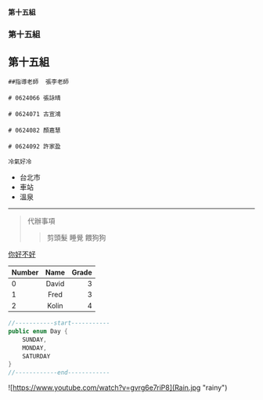 #### 第十五組

### 第十五組

## 第十五組
```
##指導老師  張李老師

# 0624066 張詠晴

# 0624071 古宣鴻

# 0624082 顏嘉慧

# 0624092 許家盈

```

`冷氣好冷` 

+ 台北市
+ 車站
+ 溫泉

***
>代辦事項
>>剪頭髮
>>睡覺
>>餵狗狗

[你好不好](https://www.youtube.com/watch?v=wSBXfzgqHtE)

|Number|Name|Grade|
|:------|:-----:|------:|
|0|David|3|
|1|Fred|3|
|2|Kolin|4|
```JAVA
//-----------start-----------
public enum Day {
    SUNDAY,
    MONDAY,
    SATURDAY
}
//------------end------------
```
![https://www.youtube.com/watch?v=gvrg6e7riP8](Rain.jpg "rainy")  
